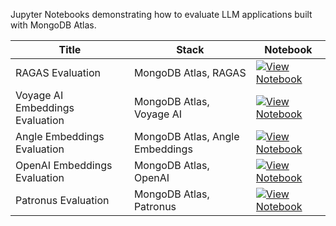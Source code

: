 Jupyter Notebooks demonstrating how to evaluate LLM applications built with MongoDB Atlas.

| Title | Stack | Notebook |
|-------|-------|----------|
| RAGAS Evaluation | MongoDB Atlas, RAGAS | [![View Notebook](https://img.shields.io/badge/view-notebook-orange?logo=jupyter)](notebooks/evals/ragas-evaluation.ipynb) |
| Voyage AI Embeddings Evaluation | MongoDB Atlas, Voyage AI | [![View Notebook](https://img.shields.io/badge/view-notebook-orange?logo=jupyter)](notebooks/evals/voyageai-embeddings-eval.ipynb) |
| Angle Embeddings Evaluation | MongoDB Atlas, Angle Embeddings | [![View Notebook](https://img.shields.io/badge/view-notebook-orange?logo=jupyter)](notebooks/evals/angle-embeddings-eval.ipynb) |
| OpenAI Embeddings Evaluation | MongoDB Atlas, OpenAI | [![View Notebook](https://img.shields.io/badge/view-notebook-orange?logo=jupyter)](notebooks/evals/openai-embeddings-eval.ipynb) |
| Patronus Evaluation | MongoDB Atlas, Patronus | [![View Notebook](https://img.shields.io/badge/view-notebook-orange?logo=jupyter)](notebooks/evals/Patronus_MongoDB.ipynb) |
